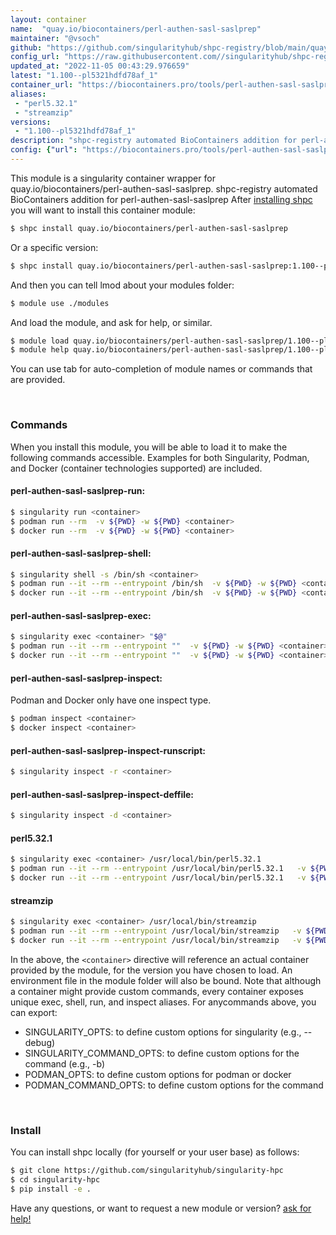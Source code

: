 ```yaml
---
layout: container
name:  "quay.io/biocontainers/perl-authen-sasl-saslprep"
maintainer: "@vsoch"
github: "https://github.com/singularityhub/shpc-registry/blob/main/quay.io/biocontainers/perl-authen-sasl-saslprep/container.yaml"
config_url: "https://raw.githubusercontent.com//singularityhub/shpc-registry/main/quay.io/biocontainers/perl-authen-sasl-saslprep/container.yaml"
updated_at: "2022-11-05 00:43:29.976659"
latest: "1.100--pl5321hdfd78af_1"
container_url: "https://biocontainers.pro/tools/perl-authen-sasl-saslprep"
aliases:
 - "perl5.32.1"
 - "streamzip"
versions:
 - "1.100--pl5321hdfd78af_1"
description: "shpc-registry automated BioContainers addition for perl-authen-sasl-saslprep"
config: {"url": "https://biocontainers.pro/tools/perl-authen-sasl-saslprep", "maintainer": "@vsoch", "description": "shpc-registry automated BioContainers addition for perl-authen-sasl-saslprep", "latest": {"1.100--pl5321hdfd78af_1": "sha256:fe7c46fd46166f748b1bafb722eb677b496e19e6ea4c2243fc51460008cc9820"}, "tags": {"1.100--pl5321hdfd78af_1": "sha256:fe7c46fd46166f748b1bafb722eb677b496e19e6ea4c2243fc51460008cc9820"}, "docker": "quay.io/biocontainers/perl-authen-sasl-saslprep", "aliases": {"perl5.32.1": "/usr/local/bin/perl5.32.1", "streamzip": "/usr/local/bin/streamzip"}}
---
```


This module is a singularity container wrapper for quay.io/biocontainers/perl-authen-sasl-saslprep.
shpc-registry automated BioContainers addition for perl-authen-sasl-saslprep
After [installing shpc](#install) you will want to install this container module:


```bash
$ shpc install quay.io/biocontainers/perl-authen-sasl-saslprep
```

Or a specific version:

```bash
$ shpc install quay.io/biocontainers/perl-authen-sasl-saslprep:1.100--pl5321hdfd78af_1
```

And then you can tell lmod about your modules folder:

```bash
$ module use ./modules
```

And load the module, and ask for help, or similar.

```bash
$ module load quay.io/biocontainers/perl-authen-sasl-saslprep/1.100--pl5321hdfd78af_1
$ module help quay.io/biocontainers/perl-authen-sasl-saslprep/1.100--pl5321hdfd78af_1
```

You can use tab for auto-completion of module names or commands that are provided.

<br>

### Commands

When you install this module, you will be able to load it to make the following commands accessible.
Examples for both Singularity, Podman, and Docker (container technologies supported) are included.

#### perl-authen-sasl-saslprep-run:

```bash
$ singularity run <container>
$ podman run --rm  -v ${PWD} -w ${PWD} <container>
$ docker run --rm  -v ${PWD} -w ${PWD} <container>
```

#### perl-authen-sasl-saslprep-shell:

```bash
$ singularity shell -s /bin/sh <container>
$ podman run --it --rm --entrypoint /bin/sh  -v ${PWD} -w ${PWD} <container>
$ docker run --it --rm --entrypoint /bin/sh  -v ${PWD} -w ${PWD} <container>
```

#### perl-authen-sasl-saslprep-exec:

```bash
$ singularity exec <container> "$@"
$ podman run --it --rm --entrypoint ""  -v ${PWD} -w ${PWD} <container> "$@"
$ docker run --it --rm --entrypoint ""  -v ${PWD} -w ${PWD} <container> "$@"
```

#### perl-authen-sasl-saslprep-inspect:

Podman and Docker only have one inspect type.

```bash
$ podman inspect <container>
$ docker inspect <container>
```

#### perl-authen-sasl-saslprep-inspect-runscript:

```bash
$ singularity inspect -r <container>
```

#### perl-authen-sasl-saslprep-inspect-deffile:

```bash
$ singularity inspect -d <container>
```


#### perl5.32.1

```bash
$ singularity exec <container> /usr/local/bin/perl5.32.1
$ podman run --it --rm --entrypoint /usr/local/bin/perl5.32.1   -v ${PWD} -w ${PWD} <container> -c " $@"
$ docker run --it --rm --entrypoint /usr/local/bin/perl5.32.1   -v ${PWD} -w ${PWD} <container> -c " $@"
```


#### streamzip

```bash
$ singularity exec <container> /usr/local/bin/streamzip
$ podman run --it --rm --entrypoint /usr/local/bin/streamzip   -v ${PWD} -w ${PWD} <container> -c " $@"
$ docker run --it --rm --entrypoint /usr/local/bin/streamzip   -v ${PWD} -w ${PWD} <container> -c " $@"
```



In the above, the `<container>` directive will reference an actual container provided
by the module, for the version you have chosen to load. An environment file in the
module folder will also be bound. Note that although a container
might provide custom commands, every container exposes unique exec, shell, run, and
inspect aliases. For anycommands above, you can export:

 - SINGULARITY_OPTS: to define custom options for singularity (e.g., --debug)
 - SINGULARITY_COMMAND_OPTS: to define custom options for the command (e.g., -b)
 - PODMAN_OPTS: to define custom options for podman or docker
 - PODMAN_COMMAND_OPTS: to define custom options for the command

<br>

### Install

You can install shpc locally (for yourself or your user base) as follows:

```bash
$ git clone https://github.com/singularityhub/singularity-hpc
$ cd singularity-hpc
$ pip install -e .
```

Have any questions, or want to request a new module or version? [ask for help!](https://github.com/singularityhub/singularity-hpc/issues)